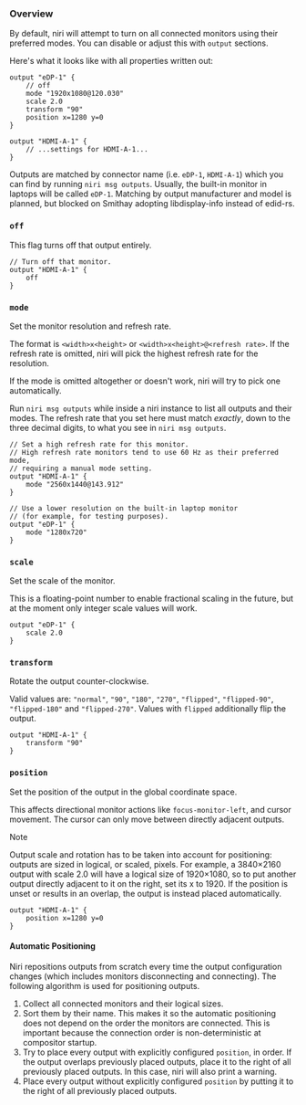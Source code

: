 ### Overview

By default, niri will attempt to turn on all connected monitors using their preferred modes.
You can disable or adjust this with `output` sections.

Here's what it looks like with all properties written out:

```
output "eDP-1" {
    // off
    mode "1920x1080@120.030"
    scale 2.0
    transform "90"
    position x=1280 y=0
}

output "HDMI-A-1" {
    // ...settings for HDMI-A-1...
}
```

Outputs are matched by connector name (i.e. `eDP-1`, `HDMI-A-1`) which you can find by running `niri msg outputs`.
Usually, the built-in monitor in laptops will be called `eDP-1`.
Matching by output manufacturer and model is planned, but blocked on Smithay adopting libdisplay-info instead of edid-rs.

### `off`

This flag turns off that output entirely.

```
// Turn off that monitor.
output "HDMI-A-1" {
    off
}
```

### `mode`

Set the monitor resolution and refresh rate.

The format is `<width>x<height>` or `<width>x<height>@<refresh rate>`.
If the refresh rate is omitted, niri will pick the highest refresh rate for the resolution.

If the mode is omitted altogether or doesn't work, niri will try to pick one automatically.

Run `niri msg outputs` while inside a niri instance to list all outputs and their modes.
The refresh rate that you set here must match *exactly*, down to the three decimal digits, to what you see in `niri msg outputs`.

```
// Set a high refresh rate for this monitor.
// High refresh rate monitors tend to use 60 Hz as their preferred mode,
// requiring a manual mode setting.
output "HDMI-A-1" {
    mode "2560x1440@143.912"
}

// Use a lower resolution on the built-in laptop monitor
// (for example, for testing purposes).
output "eDP-1" {
    mode "1280x720"
}
```

### `scale`

Set the scale of the monitor.

This is a floating-point number to enable fractional scaling in the future, but at the moment only integer scale values will work.

```
output "eDP-1" {
    scale 2.0
}
```

### `transform`

Rotate the output counter-clockwise.

Valid values are: `"normal"`, `"90"`, `"180"`, `"270"`, `"flipped"`, `"flipped-90"`, `"flipped-180"` and `"flipped-270"`.
Values with `flipped` additionally flip the output.

```
output "HDMI-A-1" {
    transform "90"
}
```

### `position`

Set the position of the output in the global coordinate space.

This affects directional monitor actions like `focus-monitor-left`, and cursor movement.
The cursor can only move between directly adjacent outputs.

> [!NOTE]
> Output scale and rotation has to be taken into account for positioning: outputs are sized in logical, or scaled, pixels.
> For example, a 3840×2160 output with scale 2.0 will have a logical size of 1920×1080, so to put another output directly adjacent to it on the right, set its x to 1920.
> If the position is unset or results in an overlap, the output is instead placed automatically.

```
output "HDMI-A-1" {
    position x=1280 y=0
}
```

#### Automatic Positioning

Niri repositions outputs from scratch every time the output configuration changes (which includes monitors disconnecting and connecting).
The following algorithm is used for positioning outputs.

1. Collect all connected monitors and their logical sizes.
1. Sort them by their name. This makes it so the automatic positioning does not depend on the order the monitors are connected. This is important because the connection order is non-deterministic at compositor startup.
1. Try to place every output with explicitly configured `position`, in order. If the output overlaps previously placed outputs, place it to the right of all previously placed outputs. In this case, niri will also print a warning.
1. Place every output without explicitly configured `position` by putting it to the right of all previously placed outputs.
